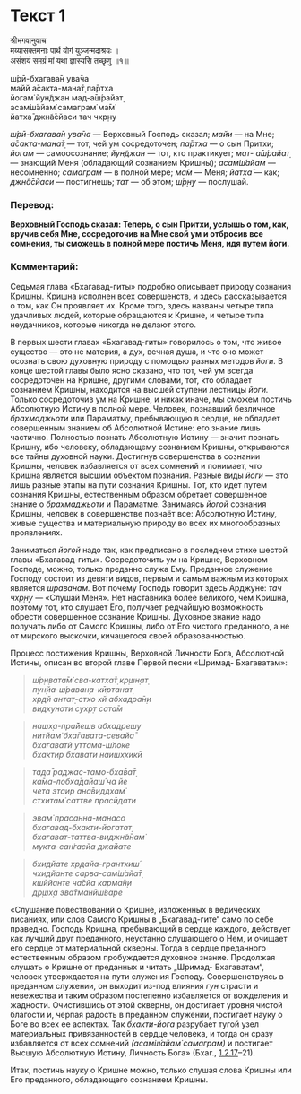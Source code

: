 # Текст 1

श्रीभगवानुवाच  
मय्यासक्तमनाः पार्थ योगं युञ्जन्मदाश्रयः ।  
असंशयं समग्रं मां यथा ज्ञास्यसि तच्छृणु ॥१॥

ш́рӣ-бхагава̄н ува̄ча  
майй а̄сакта-мана̄т̣ па̄ртха  
йогам̇ йун̃джан мад-а̄ш́райат̣  
асам̇ш́айам̇ самаграм̇ ма̄м̇  
йатха̄ джн̃а̄сйаси тач чхр̣н̣у

_ш́рӣ-бхагава̄н ува̄ча_ — Верховный Господь сказал; _майи_ — на Мне; _а̄сакта-мана̄т̣_ — тот, чей ум сосредоточен; _па̄ртха_ — о сын Притхи; _йогам_ — самоосознание; _йун̃джан_ — тот, кто практикует; _мат- а̄ш́райат̣_ — знающий Меня (обладающий сознанием Кришны); _асам̇ш́айам_ — несомненно; _самаграм_ — в полной мере; _ма̄м_ — Меня; _йатха̄_ — как; _джн̃а̄сйаси_ — постигнешь; _тат_ — об этом; _ш́р̣н̣у_ — послушай.

### Перевод:

**Верховный Господь сказал: Теперь, о сын Притхи, услышь о том, как, вручив себя Мне, сосредоточив на Мне свой ум и отбросив все сомнения, ты сможешь в полной мере постичь Меня, идя путем йоги.**

### Комментарий:

Седьмая глава «Бхагавад-гиты» подробно описывает природу сознания Кришны. Кришна исполнен всех совершенств, и здесь рассказывается о том, как Он проявляет их. Кроме того, здесь названы четыре типа удачливых людей, которые обращаются к Кришне, и четыре типа неудачников, которые никогда не делают этого.

В первых шести главах «Бхагавад-гиты» говорилось о том, что живое существо — это не материя, а дух, вечная душа, и что оно может осознать свою духовную природу с помощью разных методов _йоги._ В конце шестой главы было ясно сказано, что тот, чей ум всегда сосредоточен на Кришне, другими словами, тот, кто обладает сознанием Кришны, находится на высшей ступени лестницы _йоги._ Только сосредоточив ум на Кришне, и никак иначе, мы сможем постичь Абсолютную Истину в полной мере. Человек, познавший безличное _брахмаджьоти_ или Параматму, пребывающую в сердце, не обладает совершенным знанием об Абсолютной Истине: его знание лишь частично. Полностью познать Абсолютную Истину — значит познать Кришну, ибо человеку, обладающему сознанием Кришны, открываются все тайны духовной науки. Достигнув совершенства в сознании Кришны, человек избавляется от всех сомнений и понимает, что Кришна является высшим объектом познания. Разные виды _йоги_ — это лишь разные этапы на пути сознания Кришны. Тот, кто идет путем сознания Кришны, естественным образом обретает совершенное знание о _брахмаджьоти_ и Параматме. Занимаясь _йогой_ сознания Кришны, человек в совершенстве познаёт все: Абсолютную Истину, живые существа и материальную природу во всех их многообразных проявлениях.

Заниматься _йогой_ надо так, как предписано в последнем стихе шестой главы «Бхагавад-гиты». Сосредоточить ум на Кришне, Верховном Господе, можно, только преданно служа Ему. Преданное служение Господу состоит из девяти видов, первым и самым важным из которых является _шраванам._ Вот почему Господь говорит здесь Арджуне: _тач чхр̣н̣у_ — «Слушай Меня». Нет наставника более великого, чем Кришна, поэтому тот, кто слушает Его, получает редчайшую возможность обрести совершенное сознание Кришны. Духовное знание надо получать либо от Самого Кришны, либо от Его чистого преданного, а не от мирского выскочки, кичащегося своей образованностью.

Процесс постижения Кришны, Верховной Личности Бога, Абсолютной Истины, описан во второй главе Первой песни «Шримад- Бхагаватам»:

> _ш́р̣н̣вата̄м̇ сва-катха̄т̣ кр̣шн̣ат̣  
> пун̣йа-ш́раван̣а-кӣртанат̣  
> хр̣дй антат̣-стхо хй абхадра̄н̣и  
> видхуноти сухр̣т сата̄м_

> _нашх̣а-пра̄йешв абхадрешу  
> нитйам̇ бха̄гавата-севайа̄  
> бхагаватй уттама-ш́локе  
> бхактир бхавати наишх̣хикӣ_

> _тада̄ раджас-тамо-бха̄ва̄т̣  
> ка̄ма-лобха̄дайаш́ ча йе  
> чета этаир ана̄виддхам̇  
> стхитам̇ саттве прасӣдати_

> _эвам̇ прасанна-манасо  
> бхагавад-бхакти-йогатат̣  
> бхагават-таттва-виджн̃а̄нам̇  
> мукта-сан̇гасйа джа̄йате_

> _бхидйате хр̣дайа-грантхиш́  
> чхидйанте сарва-сам̇ш́айа̄т̣  
> кшӣйанте ча̄сйа карма̄н̣и  
> др̣шх̣а эва̄тманӣш́варе_

«Слушание повествований о Кришне, изложенных в ведических писаниях, или слов Самого Кришны в „Бхагавад-гите“ само по себе праведно. Господь Кришна, пребывающий в сердце каждого, действует как лучший друг преданного, неустанно слушающего о Нем, и очищает его сердце от материальной скверны. Тогда в сердце преданного естественным образом пробуждается духовное знание. Продолжая слушать о Кришне от преданных и читать „Шримад- Бхагаватам“, человек утверждается на пути служения Господу. Совершенствуясь в преданном служении, он выходит из-под влияния _гун_ страсти и невежества и таким образом постепенно избавляется от вожделения и жадности. Очистившись от этой скверны, он достигает уровня чистой благости и, черпая радость в преданном служении, постигает науку о Боге во всех ее аспектах. Так _бхакти-йога_ разрубает тугой узел материальных привязанностей в сердце человека, и тогда он сразу избавляется от всех сомнений _(асам̇ш́айам̇ самаграм)_ и постигает Высшую Абсолютную Истину, Личность Бога» (Бхаг., [1.2.17](#)–21).

Итак, постичь науку о Кришне можно, только слушая слова Кришны или Его преданного, обладающего сознанием Кришны.